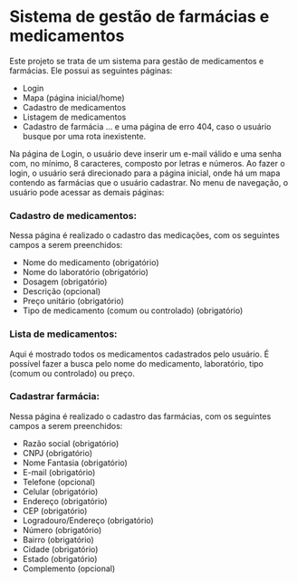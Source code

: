 # Sistema de gestão de farmácias e medicamentos

Este projeto se trata de um sistema para gestão de medicamentos e farmácias.
Ele possui as seguintes páginas:
- Login
- Mapa (página inicial/home)
- Cadastro de medicamentos
- Listagem de medicamentos
- Cadastro de farmácia
  ... e uma página de erro 404, caso o usuário busque por uma rota inexistente.

Na página de Login, o usuário deve inserir um e-mail válido e uma senha com, no mínimo, 8 caracteres, composto por letras e números.
Ao fazer o login, o usuário será direcionado para a página inicial, onde há um mapa contendo as farmácias que o usuário cadastrar.
No menu de navegação, o usuário pode acessar as demais páginas:

### Cadastro de medicamentos:
Nessa página é realizado o cadastro das medicações, com os seguintes campos a serem preenchidos:
- Nome do medicamento (obrigatório)
- Nome do laboratório (obrigatório)
- Dosagem (obrigatório)
- Descrição (opcional)
- Preço unitário (obrigatório)
- Tipo de medicamento (comum ou controlado) (obrigatório)

### Lista de medicamentos:
Aqui é mostrado todos os medicamentos cadastrados pelo usuário. É possível fazer a busca pelo nome do medicamento, laboratório, tipo (comum ou controlado) ou preço.

### Cadastrar farmácia:
Nessa página é realizado o cadastro das farmácias, com os seguintes campos a serem preenchidos:
- Razão social (obrigatório)
- CNPJ (obrigatório)
- Nome Fantasia (obrigatório)
- E-mail (obrigatório)
- Telefone (opcional)
- Celular (obrigatório)
- Endereço (obrigatório)
- CEP (obrigatório)
- Logradouro/Endereço (obrigatório)
- Número (obrigatório)
- Bairro (obrigatório)
- Cidade (obrigatório)
- Estado (obrigatório)
- Complemento (opcional)
